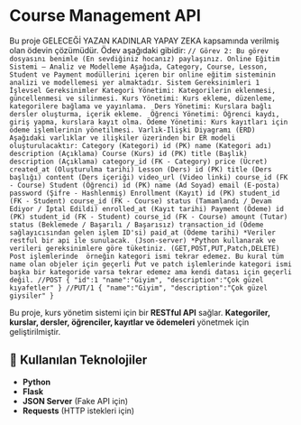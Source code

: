 # Course Management API

Bu proje GELECEĞİ YAZAN KADINLAR YAPAY ZEKA kapsamında verilmiş olan ödevin çözümüdür. Ödev aşağıdaki gibidir:
`//
Görev 2: Bu görev dosyasını benimle (En sevdiğiniz hocanız) paylaşınız.
Online Eğitim Sistemi – Analiz ve Modelleme Aşağıda, Category, Course, Lesson, Student ve Payment modüllerini içeren bir online eğitim sisteminin analizi ve modellemesi yer almaktadır.
Sistem Gereksinimleri
1 İşlevsel Gereksinimler Kategori Yönetimi: Kategorilerin eklenmesi, güncellenmesi ve silinmesi. Kurs Yönetimi: Kurs ekleme, düzenleme, kategorilere bağlama ve yayınlama. 
Ders Yönetimi: Kurslara bağlı dersler oluşturma, içerik ekleme. 
Öğrenci Yönetimi: Öğrenci kaydı, giriş yapma, kurslara kayıt olma. Ödeme Yönetimi: Kurs kayıtları için ödeme işlemlerinin yönetilmesi.
Varlık-İlişki Diyagramı (ERD) Aşağıdaki varlıklar ve ilişkiler üzerinden bir ER modeli oluşturulacaktır:
Category (Kategori)
id (PK) name (Kategori adı) description (Açıklama)
Course (Kurs) id (PK) title (Başlık) description (Açıklama) category_id (FK - Category) price (Ücret) created_at (Oluşturulma tarihi)
Lesson (Ders)
id (PK) title (Ders başlığı) content (Ders içeriği) video_url (Video linki) course_id (FK - Course) Student (Öğrenci)
id (PK) name (Ad Soyad) email (E-posta) password (Şifre - Hashlenmiş) Enrollment (Kayıt)
id (PK) student_id (FK - Student) course_id (FK - Course) status (Tamamlandı / Devam Ediyor / İptal Edildi) enrolled_at (Kayıt tarihi) Payment (Ödeme)
id (PK) student_id (FK - Student) course_id (FK - Course) amount (Tutar) status (Beklemede / Başarılı / Başarısız) transaction_id (Ödeme sağlayıcısından gelen işlem ID'si) paid_at (Ödeme tarihi)
*Veriler restful bir api ile sunulacak. (Json-server) *Python kullanarak ve verileri gereksinimlere göre tüketiniz. (GET,POST,PUT,Patch,DELETE)
Post işlemlerinde  örneğin kategori ismi tekrar edemez. Bu kural tüm name olan objeler için geçerli
Put ve patch işlemlerinde kategori ismi başka bir kategoride varsa tekrar edemez ama kendi datası için geçerli değil.
//POST { "id":1 "name":"Giyim", "description":"Çok güzel kıyafetler" }
//PUT/1 { "name":"Giyim", "description":"Çok güzel giysiler" }`

Bu proje, kurs yönetim sistemi için bir **RESTful API** sağlar. **Kategoriler, kurslar, dersler, öğrenciler, kayıtlar ve ödemeleri** yönetmek için geliştirilmiştir.

## 📌 Kullanılan Teknolojiler
- **Python**
- **Flask**
- **JSON Server** (Fake API için)
- **Requests** (HTTP istekleri için)
